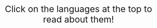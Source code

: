 <div id="container"><!-- flex container -->
    <div class="box"><!-- flex item -->
        <p style="font-size: 200%">Click on the languages at the top to read about them!</p>
    </div>
</div>

<style>
    #container {
    display: flex;           /* establish flex container */
    flex-direction: column;  /* make main axis vertical */
    justify-content: center; /* center items vertically, in this case */
    align-items: center;     /* center items horizontally, in this case */
    height: 300px;
}

.box {
    width: 100%;
    margin: 5px;
    text-align: center;     /* will center text in <p>, which is not a flex item */
}
</style>